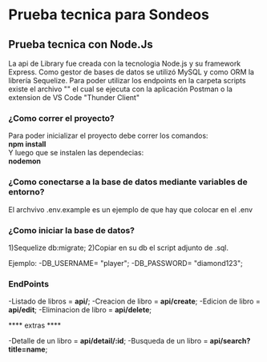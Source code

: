 # Prueba tecnica para Sondeos

## Prueba tecnica con **Node.Js**  
La api de Library fue creada con la tecnologia Node.js y su framework Express. Como gestor de bases de datos se utilizó MySQL y como ORM la librería Sequelize.
Para poder utilizar los endpoints en la carpeta scripts existe el archivo "" el cual se ejecuta con la aplicación Postman o la extension de VS Code "Thunder Client"

### ¿Como correr el proyecto?  
Para poder inicializar el proyecto debe correr los comandos:  
**npm install**  
Y luego que se instalen las dependecias:  
**nodemon**

### ¿Como conectarse a la base de datos mediante variables de entorno?  
El archvivo .env.example es un ejemplo de que hay que colocar en el .env

### ¿Como iniciar la base de datos?
1)Sequelize db:migrate;
2)Copiar en su db el script adjunto de .sql.

Ejemplo: 
-DB_USERNAME= "player";
-DB_PASSWORD= "diamond123";

### EndPoints

-Listado de libros = **api/**;
-Creacion de libro = **api/create**;
-Edicion de libro = **api/edit**;
-Eliminacion de libro = **api/delete**;

**** extras ****

-Detalle de un libro = **api/detail/:id**;
-Busqueda de un libro =  **api/search?title=name**;
